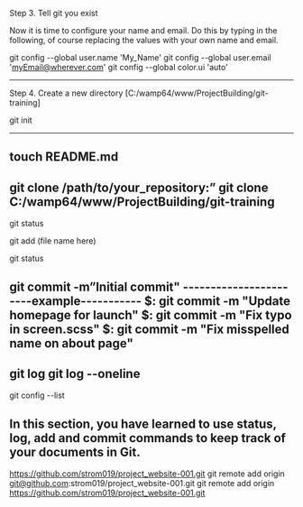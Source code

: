 Step 3. Tell git you exist

Now it is time to configure your name and email. Do this by typing in the following, of course replacing the values with your own name and email.

git config --global user.name 'My_Name'
git config --global user.email 'myEmail@wherever.com'
git config --global color.ui 'auto'

-----------------------------

Step 4. Create a new directory [C:/wamp64/www/ProjectBuilding/git-training]

git init

----------------------------------
touch README.md
---------------------------

git clone /path/to/your_repository:”
git clone C:/wamp64/www/ProjectBuilding/git-training
----------------------------
git status

git add (file name here)

git status

git commit -m”Initial commit"
-----------------------example-----------
$: git commit -m "Update homepage for launch"
$: git commit -m "Fix typo in screen.scss"
$: git commit -m "Fix misspelled name on about page"
---------------------------------------------
git log
git log --oneline
---------------------------------
git config --list

In this section, you have learned to use status, log, add and commit commands to keep track of your documents in Git.
-------------------------------------------------------------

https://github.com/strom019/project_website-001.git
git remote add origin git@github.com:strom019/project_website-001.git
git remote add origin https://github.com/strom019/project_website-001.git
